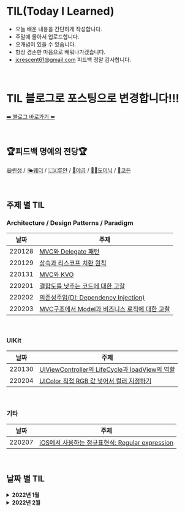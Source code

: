 # TIL(Today I Learned)
- 오늘 배운 내용을 간단하게 작성합니다.
- 주말에 몰아서 업로드합니다.
- 오개념이 있을 수 있습니다.
- 항상 겸손한 마음으로 배워나가겠습니다.
- jcrescent61@gmail.com 피드백 정말 감사합니다.


&nbsp; 
# TIL 블로그로 포스팅으로 변경합니다!!!
[➡️ 블로그 바로가기 ⬅️](https://jcrescent61.tistory.com/)


&nbsp; 
## 🏆피드백 명예의 전당🏆
[😃린생](https://github.com/jungseungyeo) / [🌤웨더](https://github.com/SungPyo) / [🇱🇦루얀](https://github.com/KimWanki) / [🐻야곰](https://github.com/yagom) / [👨‍💼도미닉](https://github.com/AppleCEO) / [🐶코든](https://github.com/ictechgy)

&nbsp; 
## 주제 별 TIL
### Architecture / Design Patterns / Paradigm
|날짜|주제|
|---|---|
|220128|[MVC와 Delegate 패턴](https://github.com/jcrescent61/TIL/blob/main/2022/01/220128.md)|
|220129|[상속과 리스코프 치환 원칙](https://github.com/jcrescent61/TIL/blob/main/2022/01/220129.md)|
|220131|[MVC와 KVO](https://github.com/jcrescent61/TIL/blob/main/2022/01/220131.md)|
|220201|[결합도를 낮추는 코드에 대한 고찰](https://github.com/jcrescent61/TIL/blob/main/2022/02/220201.md)|
|220202|[의존성주입(DI: Dependency Injection)](https://github.com/jcrescent61/TIL/blob/main/2022/02/220202.md)|
|220203|[MVC구조에서 Model과 비즈니스 로직에 대한 고찰](https://github.com/jcrescent61/TIL/blob/main/2022/02/220203.md)|
 
&nbsp;  
### UIKit
|날짜|주제|
|---|---|
|220130|[UIViewController의 LifeCycle과 loadView의 역할](https://github.com/jcrescent61/TIL/blob/main/2022/01/220130.md)|
|220204|[UIColor 직접 RGB 값 넣어서 컬러 지정하기](https://github.com/jcrescent61/TIL/blob/main/2022/02/220204.md)|

&nbsp;  
### 기타
|날짜|주제|
|---|---|
|220207|[iOS에서 사용하는 정규표현식: Regular expression](https://github.com/jcrescent61/TIL/blob/main/2022/02/220207.md)|

&nbsp;  
## 날짜 별 TIL
<details>
<summary><b>2022년 1월<b/></summary>
<div markdown="1">
&nbsp;   

[1월28일: MVC와 Delegate 패턴](https://github.com/jcrescent61/TIL/blob/main/2022/01/220128.md)
  
[1월29일: 상속과 리스코프 치환 원칙](https://github.com/jcrescent61/TIL/blob/main/2022/01/220129.md)
  
[1월30일: UIViewController의 LifeCycle과 loadView의 역할](https://github.com/jcrescent61/TIL/blob/main/2022/01/220130.md)
  
[1월31일: MVC와 KVO](https://github.com/jcrescent61/TIL/blob/main/2022/01/220131.md)
  
&nbsp;   
</div>
</details>

 <details>
<summary><b>2022년 2월<b/></summary>
<div markdown="1">
&nbsp;

[2월 1일: 결합도를 낮추는 코드에 대한 고찰](https://github.com/jcrescent61/TIL/blob/main/2022/02/220201.md)
 
[2월 2일: 의존성주입(DI: Dependency Injection)](https://github.com/jcrescent61/TIL/blob/main/2022/02/220202.md)
 
[2월 3일: MVC구조에서 Model과 비즈니스 로직에 대한 고찰](https://github.com/jcrescent61/TIL/blob/main/2022/02/220203.md)
 
[2월 4일: UIColor 직접 RGB 값 넣어서 컬러 지정하기](https://github.com/jcrescent61/TIL/blob/main/2022/02/220204.md)
 
[2월 7일: iOS에서 사용하는 정규표현식: Regular expression](https://github.com/jcrescent61/TIL/blob/main/2022/02/220207.md)
  
&nbsp;   
</div>
</details>
